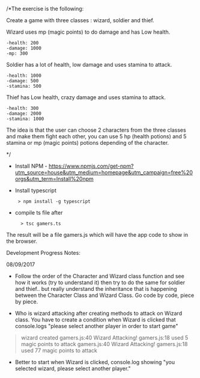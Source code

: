 /*The exercise is the following:

Create a game with three classes : wizard, soldier and thief.

Wizard uses mp (magic points) to do damage and has Low health. 

    -health: 200
    -damage: 1000
    -mp: 300

Soldier has a lot of health, low damage and uses stamina to attack.

    -health: 1000
    -damage: 500
    -stamina: 500

Thief has Low health, crazy damage and uses stamina to attack.

    -health: 300
    -damage: 2000
    -stamina: 1000


The idea is that the user can choose 2 characters from the three classes and make them fight each other, 
you can use 5 hp (health potions) and 5 stamina or mp (magic points) potions depending of the character. 

*/

* Install NPM - https://www.npmjs.com/get-npm?utm_source=house&utm_medium=homepage&utm_campaign=free%20orgs&utm_term=Install%20npm

 - Install typescript 

        > npm install -g typescript

- compile ts file after 

        > tsc gamers.ts
        
        
The result will be a file gamers.js which will have the app code to show in the browser. 


Development Progress Notes:

08/09/2017

- Follow the order of the Character and Wizard class function and see how it works (try to understand it) 
then try to do the same for soldier and thief.. but really understand the inheritance that is happening 
between the Character Class and Wizard Class. Go code by code, piece by piece.


- Who is wizard attacking after creating methods to attack on Wizard class. You have to create a condition when
Wizard is clicked that console.logs "please select another player in order to start game" 


> wizard created
> gamers.js:40 Wizard Attacking!
> gamers.js:18 used 5 magic points to attack
> gamers.js:40 Wizard Attacking!
> gamers.js:18 used 77 magic points to attack

- Better to start when Wizard is clicked, console.log showing "you selected wizard, please select another player."
